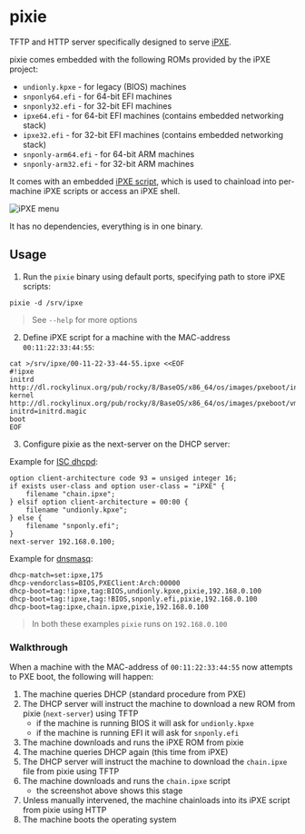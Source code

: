 # pixie

TFTP and HTTP server specifically designed to serve [iPXE](https://ipxe.org).

pixie comes embedded with the following ROMs provided by the iPXE project:

- `undionly.kpxe` - for legacy (BIOS) machines
- `snponly64.efi` - for 64-bit EFI machines
- `snponly32.efi` - for 32-bit EFI machines
- `ipxe64.efi` - for 64-bit EFI machines (contains embedded networking stack)
- `ipxe32.efi` - for 32-bit EFI machines (contains embedded networking stack)
- `snponly-arm64.efi` - for 64-bit ARM machines
- `snponly-arm32.efi` - for 32-bit ARM machines

It comes with an embedded [iPXE script](https://ipxe.org/scripting), which is used to chainload into per-machine iPXE scripts or access an iPXE shell.

![iPXE menu](https://user-images.githubusercontent.com/26496/136672695-f7598db1-d067-4ac7-93d3-6a640726d471.png)

It has no dependencies, everything is in one binary.

## Usage

1. Run the `pixie` binary using default ports, specifying path to store iPXE scripts:

```
pixie -d /srv/ipxe
```

> See `--help` for more options

2. Define iPXE script for a machine with the MAC-address `00:11:22:33:44:55`:

```
cat >/srv/ipxe/00-11-22-33-44-55.ipxe <<EOF
#!ipxe
initrd http://dl.rockylinux.org/pub/rocky/8/BaseOS/x86_64/os/images/pxeboot/initrd.img
kernel http://dl.rockylinux.org/pub/rocky/8/BaseOS/x86_64/os/images/pxeboot/vmlinuz initrd=initrd.magic
boot
EOF
```

3. Configure pixie as the next-server on the DHCP server:

Example for [ISC dhcpd](https://www.isc.org/dhcp/):

```
option client-architecture code 93 = unsiged integer 16;
if exists user-class and option user-class = "iPXE" {
	filename "chain.ipxe";
} elsif option client-architecture = 00:00 {
	filename "undionly.kpxe";
} else {
	filename "snponly.efi";
}
next-server 192.168.0.100;
```

Example for [dnsmasq](https://thekelleys.org.uk/dnsmasq/doc.html):

```
dhcp-match=set:ipxe,175
dhcp-vendorclass=BIOS,PXEClient:Arch:00000
dhcp-boot=tag:!ipxe,tag:BIOS,undionly.kpxe,pixie,192.168.0.100
dhcp-boot=tag:!ipxe,tag:!BIOS,snponly.efi,pixie,192.168.0.100
dhcp-boot=tag:ipxe,chain.ipxe,pixie,192.168.0.100
```

> In both these examples `pixie` runs on `192.168.0.100`

### Walkthrough

When a machine with the MAC-address of `00:11:22:33:44:55` now attempts to PXE boot, the following will happen:

1. The machine queries DHCP (standard procedure from PXE)
2. The DHCP server will instruct the machine to download a new ROM from pixie (`next-server`) using TFTP
	- if the machine is running BIOS it will ask for `undionly.kpxe`
	- if the machine is running EFI it will ask for `snponly.efi`
3. The machine downloads and runs the iPXE ROM from pixie
4. The machine queries DHCP again (this time from iPXE)
5. The DHCP server will instruct the machine to download the `chain.ipxe` file from pixie using TFTP
6. The machine downloads and runs the `chain.ipxe` script
	- the screenshot above shows this stage
7. Unless manually intervened, the machine chainloads into its iPXE script from pixie using HTTP
8. The machine boots the operating system
